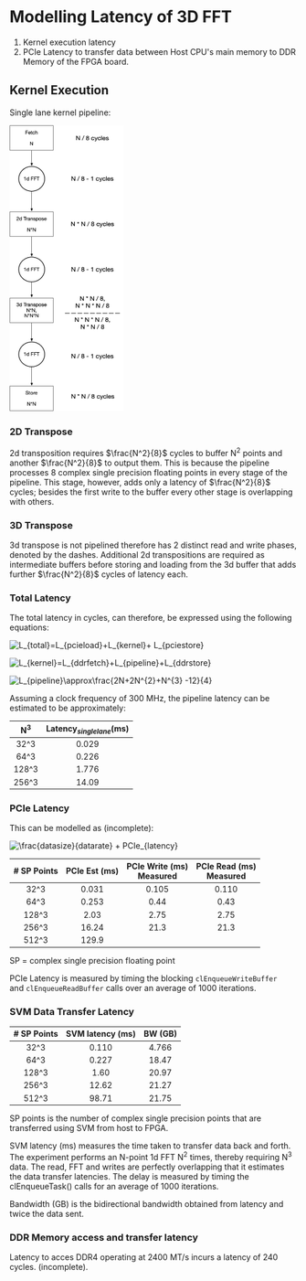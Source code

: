 # Modelling Latency of 3D FFT

1. Kernel execution latency
2. PCIe Latency to transfer data between Host CPU's main memory to DDR Memory of the FPGA board.

## Kernel Execution

Single lane kernel pipeline:

<img src="common/fft3d_singlebank_latency.png" alt="FFT3d single lane model of latency"	title="FFT3d single lane model of latency" width="200" height="500" />

### 2D Transpose

2d transposition requires $`\frac{N^2}{8}`$ cycles to buffer N$`^2`$ points and another $`\frac{N^2}{8}`$ to output them. This is because the pipeline processes 8 complex single precision floating points in every stage of the pipeline. This stage, however, adds only a latency of $`\frac{N^2}{8}`$ cycles; besides the first write to the buffer every other stage is overlapping with others.


### 3D Transpose

3d transpose is not pipelined therefore has 2 distinct read and write phases, denoted by the dashes. Additional 2d transpositions are required as intermediate buffers before storing and loading from the 3d buffer that adds further $`\frac{N^2}{8}`$ cycles of latency each.

### Total Latency

The total latency in cycles, can therefore, be expressed using the following equations:

![L_{total}=L_{pcieload}+L_{kernel}+ L_{pciestore}](https://latex.codecogs.com/svg.latex?L_{total}=L_{pcieload}&plus;L_{kernel}&plus;L_{pciestore})

![L_{kernel}=L_{ddrfetch}+L_{pipeline}+L_{ddrstore}](https://latex.codecogs.com/svg.latex?L_{kernel}=L_{ddrfetch}&plus;L_{pipeline}&plus;L_{ddrstore})

![L_{pipeline}\approx\frac{2*N+2*N^{2}+N^{3} -12}{4}](https://latex.codecogs.com/svg.latex?L_{pipeline}\approx\frac{2*N&plus;2*N^{2}&plus;N^{3}&space;-12}{4})

Assuming a clock frequency of 300 MHz, the pipeline latency can be estimated to be approximately:

|  N$`^3`$  | Latency$`_{singlelane}`$(ms) |
|:-----:|:-----------------------:|
| 32^3  | 0.029                   |
| 64^3  | 0.226                   |
| 128^3 | 1.776                   |
| 256^3 | 14.09                   |

### PCIe Latency

This can be modelled as (incomplete):

![\frac{datasize}{datarate} + PCIe_{latency}](https://latex.codecogs.com/svg.latex?\frac{datasize}{datarate}&plus;PCIe_{latency})

| # SP Points | PCIe Est (ms) | PCIe Write (ms)<br>Measured | PCIe Read (ms)<br>Measured |
|:-----------:|:-------------:|:---------------------------:|:--------------------------:|
|     32^3    |     0.031     |            0.105            |            0.110           |
|     64^3    |     0.253     |             0.44            |            0.43            |
|    128^3    |      2.03     |             2.75            |            2.75            |
|    256^3    |     16.24     |             21.3            |            21.3            |
|    512^3    |     129.9     |                             |                            |

SP = complex single precision floating point

PCIe Latency is measured by timing the blocking `clEnqueueWriteBuffer ` and `clEnqueueReadBuffer` calls over an average of 1000 iterations.

### SVM Data Transfer Latency

| # SP Points | SVM latency (ms) | BW (GB) |
|:-----------:|:--------:|:-------:|
|     32^3    |   0.110  |  4.766  |
|     64^3    |   0.227  |  18.47  |
|    128^3    |   1.60   |  20.97  |
|    256^3    |   12.62  |  21.27  |
|    512^3    |   98.71  |  21.75  |

SP points is the number of complex single precision points that are transferred using SVM from host to FPGA.

SVM latency (ms) measures the time taken to transfer data back and forth. The experiment performs an N-point 1d FFT N$`^2`$ times, thereby requiring N$`^3`$ data. The read, FFT and writes are perfectly overlapping that it estimates the data transfer latencies. The delay is measured by timing the clEnqueueTask() calls for an average of 1000 iterations.

Bandwidth (GB) is the bidirectional bandwidth obtained from latency and twice the data sent.

### DDR Memory access and transfer latency

Latency to acces DDR4 operating at 2400 MT/s incurs a latency of 240 cycles. (incomplete).
